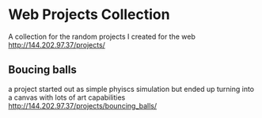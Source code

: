 # Web Projects Collection
A collection for the random projects I created for the web
http://144.202.97.37/projects/

## Boucing balls
a project started out as simple phyiscs simulation but ended up turning into a canvas with lots of art capabilities
http://144.202.97.37/projects/bouncing_balls/

